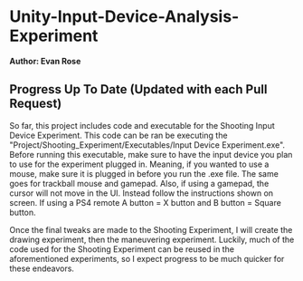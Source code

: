 # Unity-Input-Device-Analysis-Experiment

**Author: Evan Rose**

## Progress Up To Date (Updated with each Pull Request)

So far, this project includes code and executable for the Shooting Input Device Experiment. This code can be ran be executing the "Project/Shooting_Experiment/Executables/Input Device Experiment.exe". Before running this executable, make sure to have the input device you plan to use for the experiment plugged in. Meaning, if you wanted to use a mouse, make sure it is plugged in before you run the .exe file. The same goes for trackball mouse and gamepad. Also, if using a gamepad, the cursor will not move in the UI. Instead follow the instructions shown on screen. If using a PS4 remote A button = X button and B button = Square button.

Once the final tweaks are made to the Shooting Experiment, I will create the drawing experiment, then the maneuvering experiment. Luckily, much of the code used for the Shooting Experiment can be reused in the aforementioned experiments, so I expect progress to be much quicker for these endeavors.
